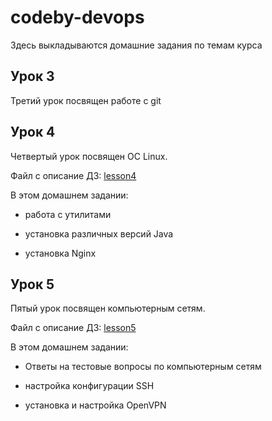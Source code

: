# codeby-devops

Здесь выкладываются домашние задания по темам курса

## Урок 3

Третий урок посвящен работе с git

## Урок 4

Четвертый урок посвящен ОС Linux. 

Файл с описание ДЗ: [lesson4](/lesson4/lesson4.md)

В этом домашнем задании:

- работа с утилитами

- установка различных версий Java

- установка Nginx

## Урок 5

Пятый урок посвящен компьютерным сетям.

Файл с описание ДЗ: [lesson5](/lesson5/lesson5.md)

В этом домашнем задании:

- Ответы на тестовые вопросы по компьютерным сетям

- настройка конфигурации SSH

- установка и настройка OpenVPN